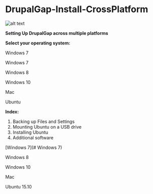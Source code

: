 # DrupalGap-Install-CrossPlatform

![alt text](https://www.drupal.org/files/project-images/drupalgap-wide.jpg "DrupalGap")

**Setting Up DrupalGap across multiple platforms**

**Select your operating system:**

<a name="Windows 7">Windows 7</a>

Windows 7

Windows 8

Windows 10

Mac

Ubuntu

**Index:**

1. Backing up Files and Settings
2. Mounting Ubuntu on a USB drive
3. Installing Ubuntu
4. Additional software

[Windows 7](# Windows 7)

Windows 8

Windows 10

Mac

Ubuntu 15.10
